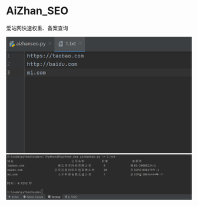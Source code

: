 # AiZhan_SEO
爱站网快速权重、备案查询


![avatar](https://github.com/wuxiaodai/AiZhan_SEO/blob/master/1.png)
![avatar](https://github.com/wuxiaodai/AiZhan_SEO/blob/master/2.png)
